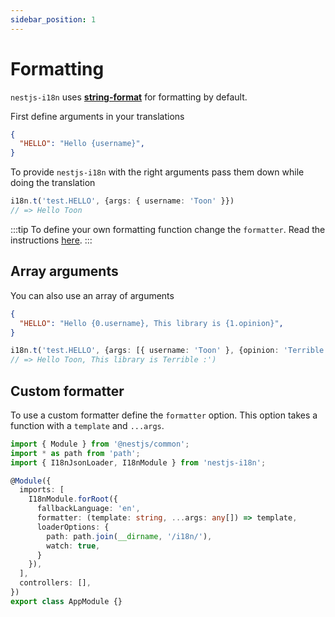 ```yaml
---
sidebar_position: 1
---
```


# Formatting

`nestjs-i18n` uses **[string-format](https://www.npmjs.com/package/string-format)** for formatting by default.

First define arguments in your translations

```json title="src/i18n/en/test.json"
{
  "HELLO": "Hello {username}",
}
```

To provide `nestjs-i18n` with the right arguments pass them down while doing the translation
```typescript
i18n.t('test.HELLO', {args: { username: 'Toon' }})
// => Hello Toon
```

:::tip
To define your own formatting function change the `formatter`. Read the instructions [here](#custom-formatter).
:::

## Array arguments

You can also use an array of arguments

```json title="src/i18n/en/test.json"
{
  "HELLO": "Hello {0.username}, This library is {1.opinion}",
}
```

```typescript
i18n.t('test.HELLO', {args: [{ username: 'Toon' }, {opinion: 'Terrible :\')'}]})
// => Hello Toon, This library is Terrible :')
```

## Custom formatter

To use a custom formatter define the `formatter` option. This option takes a function with a `template` and `...args`.

```typescript title="src/app.module.ts"
import { Module } from '@nestjs/common';
import * as path from 'path';
import { I18nJsonLoader, I18nModule } from 'nestjs-i18n';

@Module({
  imports: [
    I18nModule.forRoot({
      fallbackLanguage: 'en',
      formatter: (template: string, ...args: any[]) => template,
      loaderOptions: {
        path: path.join(__dirname, '/i18n/'),
        watch: true,
      }
    }),
  ],
  controllers: [],
})
export class AppModule {}
```